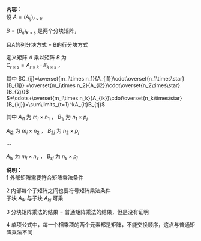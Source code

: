 **内容：**  
设  $A=(A_{ij})_{r×k}$   
  
 $B=(B_{ij})_{k×s}$  是两个分块矩阵，  
  
且A的列分块方式 $=$ B的行分块方式  
  
定义矩阵 $A$ 乘以矩阵 $B$ 为  
 $C_{r\times s}=A_{r\times k}  
\cdot B_{k\times s}$ ，  
  
其中 $C_{ij}=\overset{m_i\times n_1}{A_{i1}}\cdot\overset{n_1\times\star}{B_{1j}}  
+\overset{m_i\times n_2}{A_{i2}}\cdot\overset{n_2\times\star}{B_{2j}}$   
 $+\cdots+\overset{m_i\times n_k}{A_{ik}}\cdot\overset{n_k\times\star}{B_{kj}}=\sum\limits_{t=1}^kA_{it}B_{tj}$   
  
其中 $A_{i1}$ 为 $m_i\times n_1$ ， $B_{1j}$ 为 $n_1\times p_j$   
  
 $A_{i2}$ 为 $m_i\times n_2$ ， $B_{2j}$ 为 $n_2\times p_j$   
  
 $\cdots$   
  
 $A_{is}$ 为 $m_i\times n_s$ ， $B_{sj}$ 为 $n_s\times p_j$   
  
**说明：**  
1 外部矩阵需要符合矩阵乘法条件  
  
2 内部每个子矩阵之间也要符号矩阵乘法条件  
子块 $A_{ik}$ 与子块 $A_{kj}$ 可乘  
  
3 分块矩阵乘法的结果 $=$ 普通矩阵乘法的结果，但是没有证明  
  
4 单项公式中，每一个相乘项的两个元素都是矩阵，不能交换顺序，这点与普通矩阵乘法不同  
